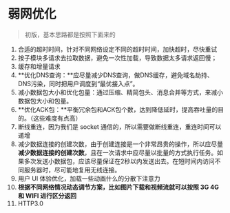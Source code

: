 

# 弱网优化

> 初版，基本思路都是按照下面来的

1. 合适的超时时间，针对不同网络设定不同的超时时间，加快超时，尽快重试
2. 按子模块多请求去拉取数据，避免一次性加载，导致数据太多请求返回慢；
3. 缓存和增量请求
4. **优化DNS查询：**应尽量减少DNS查询，做DNS缓存，避免域名劫持、DNS污染，同时把用户调度到“最优接入点”。
5. 减小数据包大小和优化包量：通过压缩、精简包头、消息合并等方式，来减小数据包大小和包量。
6. **优化ACK包：**平衡冗余包和ACK包个数，达到降低延时，提高吞吐量的目的。（这些难度有点高）
7. 断线重连，因为我们是 socket 通信的，所以需要做断线重连，重连时间可以递增
8. 减少数据连接的创建次数，由于创建连接是一个非常昂贵的操作，所以应尽量**减少数据连接的创建次数**，且在一次请求中应尽量以批量的方式执行任务。如果多次发送小数据包，应该尽量保证在2秒以内发送出去。在短时间内访问不同服务器时，尽可能地复用无线连接。
9. 用户 UI 体验优化，加载一些动画什么的分散下注意力
10. **根据不同网络情况动态调节方案，比如图片下载和视频流就可以按照 3G 4G 和 WIFI 进行区分返回**
11. HTTP3.0